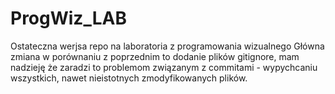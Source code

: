 # ProgWiz_LAB

Ostateczna werjsa repo na laboratoria z programowania wizualnego
Główna zmiana w porównaniu z poprzednim to dodanie plików gitignore, mam nadzieję że zaradzi to problemom związanym z commitami - wypychcaniu wszystkich, nawet nieistotnych zmodyfikowanych plików.
